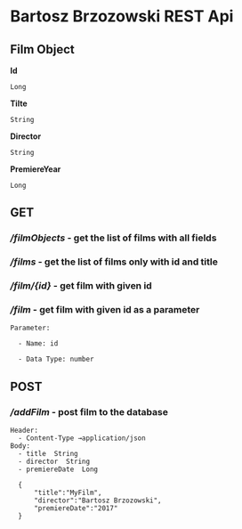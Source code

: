 Bartosz Brzozowski REST Api
============================
## Film Object
**Id**

	Long

**Tilte**

	String

**Director**

	String

**PremiereYear**

	Long

## GET
  ### */filmObjects* - get the list of films with all fields
    
  ### */films* - get the list of films only with id and title
  
  ### */film/{id}* - get film with given id
  
  ### */film* - get film with given id as a parameter
  
```
Parameter:
  
  - Name: id
  
  - Data Type: number  
```
  
## POST
  ### */addFilm* - post film to the database
  
```
Header:
  - Content-Type →application/json  
Body:
  - title  String
  - director  String
  - premiereDate  Long
  
  {
	  "title":"MyFilm",
	  "director":"Bartosz Brzozowski",
	  "premiereDate":"2017"
  }
  
  
```

